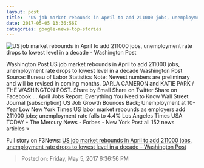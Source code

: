 ```yaml
---
layout: post
title:  "US job market rebounds in April to add 211000 jobs, unemployment rate drops to lowest level in a decade - Washington Post"
date: 2017-05-05 13:36:56Z
categories: google-news-top-stories
---
```


![US job market rebounds in April to add 211000 jobs, unemployment rate drops to lowest level in a decade - Washington Post](https://img.washingtonpost.com/rf/image_1484w/2010-2019/WashingtonPost/2013/04/16/National-Economy/Images/2013-04-11T131228Z_01_TOR904_RTRIDSP_3_USA-ECONOMY-JOBS-1603.jpg)

Washington Post US job market rebounds in April to add 211000 jobs, unemployment rate drops to lowest level in a decade Washington Post Source: Bureau of Labor Statistics Note: Newest numbers are preliminary and will be revised in coming months. DARLA CAMERON and KATIE PARK / THE WASHINGTON POST. Share by Email Share on Twitter Share on Facebook ... April Jobs Report: Everything You Need to Know Wall Street Journal (subscription) US Job Growth Bounces Back; Unemployment at 10-Year Low New York Times US labor market rebounds as employers add 211000 jobs; unemployment rate falls to 4.4% Los Angeles Times USA TODAY - The Mercury News - Forbes - New York Post all 152 news articles »


Full story on F3News: [US job market rebounds in April to add 211000 jobs, unemployment rate drops to lowest level in a decade - Washington Post](http://www.f3nws.com/n/jRUmNC)

> Posted on: Friday, May 5, 2017 6:36:56 PM
